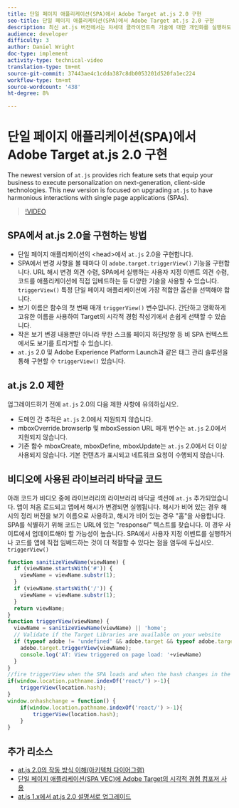 ```yaml
---
title: 단일 페이지 애플리케이션(SPA)에서 Adobe Target at.js 2.0 구현
seo-title: 단일 페이지 애플리케이션(SPA)에서 Adobe Target at.js 2.0 구현
description: 최신 at.js 버전에서는 차세대 클라이언트측 기술에 대한 개인화를 실행하도록 기업을 지원하는 다양한 기능을 제공합니다. 이 새로운 버전은 단일 페이지 애플리케이션(SPA)과 조화로운 상호 작용을 하도록 at.js를 업그레이드하는 데 주력하고 있습니다.
audience: developer
difficulty: 3
author: Daniel Wright
doc-type: implement
activity-type: technical-video
translation-type: tm+mt
source-git-commit: 37443ae4c1cdda387c8db0053201d520fa1ec224
workflow-type: tm+mt
source-wordcount: '438'
ht-degree: 8%

---
```



# 단일 페이지 애플리케이션(SPA)에서 Adobe Target at.js 2.0 구현

The newest version of `at.js` provides rich feature sets that equip your business to execute personalization on next-generation, client-side technologies. This new version is focused on upgrading `at.js` to have harmonious interactions with single page applications (SPAs).

>[!VIDEO](https://video.tv.adobe.com/v/26248?quality=12)

## SPA에서 at.js 2.0을 구현하는 방법

* 단일 페이지 애플리케이션의 &lt;head>에서 `at.js` 2.0을 구현합니다.
* SPA에서 변경 사항을 볼 때마다 이 `adobe.target.triggerView()` 기능을 구현합니다. URL 해시 변경 의견 수렴, SPA에서 실행하는 사용자 지정 이벤트 의견 수렴, 코드를 애플리케이션에 직접 임베드하는 등 다양한 기술을 사용할 수 있습니다. `triggerView()` 특정 단일 페이지 애플리케이션에 가장 적합한 옵션을 선택해야 합니다.
* 보기 이름은 함수의 첫 번째 매개 `triggerView()` 변수입니다. 간단하고 명확하게 고유한 이름을 사용하여 Target의 시각적 경험 작성기에서 손쉽게 선택할 수 있습니다.
* 작은 보기 변경 내용뿐만 아니라 무한 스크롤 페이지 하단방향 등 비 SPA 컨텍스트에서도 보기를 트리거할 수 있습니다.
* `at.js` 2.0 및 Adobe Experience Platform Launch과 같은 태그 관리 솔루션을 통해 구현할 수 `triggerView()` 있습니다.

## at.js 2.0 제한

업그레이드하기 전에 `at.js` 2.0의 다음 제한 사항에 유의하십시오.

* 도메인 간 추적은 `at.js` 2.0에서 지원되지 않습니다.
* mboxOverride.browserIp 및 mboxSession URL 매개 변수는 `at.js` 2.0에서 지원되지 않습니다.
* 기존 함수 mboxCreate, mboxDefine, mboxUpdate는 `at.js` 2.0에서 더 이상 사용되지 않습니다. 기본 컨텐츠가 표시되고 네트워크 요청이 수행되지 않습니다.

## 비디오에 사용된 라이브러리 바닥글 코드

아래 코드가 비디오 중에 라이브러리의 라이브러리 바닥글 섹션에 `at.js` 추가되었습니다. 앱이 처음 로드되고 앱에서 해시가 변경되면 실행됩니다. 해시가 비어 있는 경우 해시의 정리 버전을 보기 이름으로 사용하고, 해시가 비어 있는 경우 &quot;홈&quot;을 사용합니다. SPA를 식별하기 위해 코드는 URL에 있는 &quot;response/&quot; 텍스트를 찾습니다. 이 경우 사이트에서 업데이트해야 할 가능성이 높습니다. SPA에서 사용자 지정 이벤트를 실행하거나 코드를 앱에 직접 임베드하는 것이 더 적절할 수 있다는 점을 염두에 두십시오. `triggerView()`

```javascript
function sanitizeViewName(viewName) {
  if (viewName.startsWith('#')) {
    viewName = viewName.substr(1);
  }
  if (viewName.startsWith('/')) {
    viewName = viewName.substr(1);
  }
  return viewName;
}
function triggerView(viewName) {
  viewName = sanitizeViewName(viewName) || 'home';
  // Validate if the Target Libraries are available on your website
  if (typeof adobe != 'undefined' && adobe.target && typeof adobe.target.triggerView === 'function') {
    adobe.target.triggerView(viewName);
    console.log('AT: View triggered on page load: '+viewName)
  }
}
//fire triggerView when the SPA loads and when the hash changes in the SPA
if(window.location.pathname.indexOf('react/') >-1){
    triggerView(location.hash);
}
window.onhashchange = function() {
    if(window.location.pathname.indexOf('react/') >-1){
        triggerView(location.hash);
    }
}
```

## 추가 리소스

* [at.js 2.0의 작동 방식 이해(아키텍처 다이어그램)](understanding-how-atjs-20-works.md)
* [단일 페이지 애플리케이션(SPA VEC)에 Adobe Target의 시각적 경험 컴포저 사용](../experiences/use-the-visual-experience-composer-for-single-page-applications.md)
* [at.js 1.x에서 at.js 2.0 설명서로 업그레이드](https://docs.adobe.com/content/help/en/target/using/implement-target/client-side/upgrading-from-atjs-1x-to-atjs-20.html)